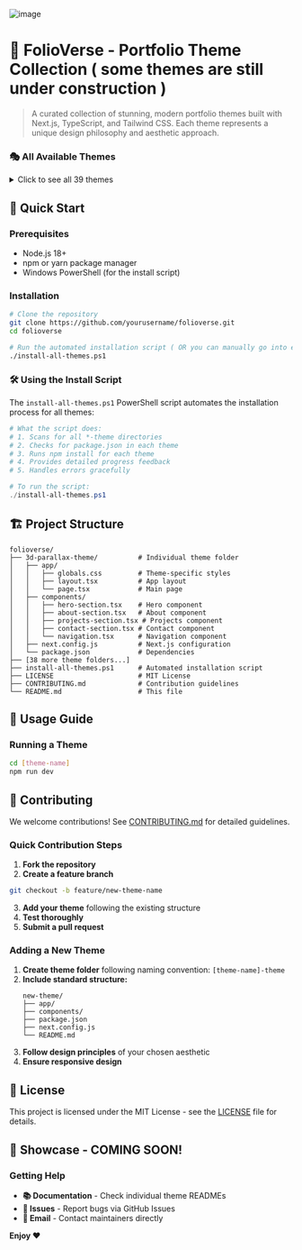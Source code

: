 ![image](https://github.com/user-attachments/assets/8ffbbf59-e077-4e57-b015-0ff9f936a289)


# 🌟 FolioVerse - Portfolio Theme Collection ( some themes are still under construction ) 

> A curated collection of stunning, modern portfolio themes built with Next.js, TypeScript, and Tailwind CSS. Each theme represents a unique design philosophy and aesthetic approach.

### 🎭 All Available Themes

<details>
<summary>Click to see all 39 themes</summary>

1. **3d-parallax-theme** - Immersive 3D parallax scrolling effects
2. **bento-grid-theme** - Modern grid-based layout inspired by Bento boxes
3. **brutalist-theme** - Raw, aggressive design with bold typography
4. **card-based-theme** - Clean card layouts with hover effects
5. **case-study-theme** - Perfect for showcasing detailed project case studies
6. **claymorphic-theme** - Soft, clay-like design elements
7. **code-editor-theme** - Developer-focused with syntax highlighting aesthetics
8. **corporate-pro-theme** - Professional business portfolio design
9. **creative-studio-theme** - Artistic and creative agency focused
10. **cypberpunk-theme** - Neon-lit futuristic design with glitch effects
11. **dark-academia-theme** - Scholarly, vintage-inspired dark aesthetic
12. **design-system-theme** - Showcases design system methodology
13. **file-explorer-theme** - OS-inspired file system navigation
14. **freelancer-services-theme** - Service-focused freelancer portfolio
15. **futuristic-dashboard-theme** - High-tech dashboard aesthetic
16. **gallery-wall-theme** - Art gallery inspired layout
17. **game-world-theme** - Gaming-inspired interactive design
18. **glassmorphism-theme** - Frosted glass effects and transparency
19. **gradient-overload-theme** - Vibrant gradient-heavy design
20. **liquid-ui-theme** - Fluid, organic animations and interactions
21. **magazine-theme** - Editorial magazine-style layout (UNDER CONSTRUCTION)
22. **minimalist-theme** - Clean, focused minimalist design (UNDER CONSTRUCTION)
23. **multiverse-tabs-theme** - Multi-dimensional tab navigation (UNDER CONSTRUCTION)
24. **nature-inspired-theme** - Organic, nature-themed design (UNDER CONSTRUCTION)
25. **neumorphic-theme** - Soft, tactile skeuomorphic design (UNDER CONSTRUCTION)
26. **open-source-hero-theme** - Celebrates open source contribution (UNDER CONSTRUCTION)
27. **operating-system-theme** - OS interface inspired design (UNDER CONSTRUCTION)
28. **personal-diary-theme** - Personal, intimate diary-style layout (UNDER CONSTRUCTION)
29. **product-showcase-theme** - Product-focused presentation (UNDER CONSTRUCTION)
30. **resume-first-theme** - Resume and CV focused design (UNDER CONSTRUCTION)
31. **sketchbook-theme** - Hand-drawn, sketchy aesthetic (UNDER CONSTRUCTION)
32. **space-travel-theme** - Cosmic, space exploration themed (UNDER CONSTRUCTION)
33. **startup-founder-theme** - Entrepreneur and startup focused (UNDER CONSTRUCTION)
34. **storybook-theme** - Narrative-driven storytelling layout (UNDER CONSTRUCTION)
35. **techie-dev-theme** - Technical developer portfolio (UNDER CONSTRUCTION)
36. **time-machine-theme** - Vintage, retro-futuristic design (UNDER CONSTRUCTION)
37. **tv-channel-theme** - Television broadcast inspired (UNDER CONSTRUCTION)
38. **vr-metaverse-theme** - Virtual reality and metaverse aesthetic (UNDER CONSTRUCTION)
39. **wireframe-theme** - Minimalist wireframe-style design (UNDER CONSTRUCTION)

</details>

## 🚀 Quick Start

### Prerequisites

- Node.js 18+
- npm or yarn package manager
- Windows PowerShell (for the install script)

### Installation

```bash
# Clone the repository
git clone https://github.com/yourusername/folioverse.git
cd folioverse

# Run the automated installation script ( OR you can manually go into each theme and run npm install)
./install-all-themes.ps1
```

### 🛠️ Using the Install Script

The `install-all-themes.ps1` PowerShell script automates the installation process for all themes:

```powershell
# What the script does:
# 1. Scans for all *-theme directories
# 2. Checks for package.json in each theme
# 3. Runs npm install for each theme
# 4. Provides detailed progress feedback
# 5. Handles errors gracefully

# To run the script:
./install-all-themes.ps1
```

## 🏗️ Project Structure

```
folioverse/
├── 3d-parallax-theme/          # Individual theme folder
│   ├── app/
│   │   ├── globals.css         # Theme-specific styles
│   │   ├── layout.tsx          # App layout
│   │   └── page.tsx            # Main page
│   ├── components/
│   │   ├── hero-section.tsx    # Hero component
│   │   ├── about-section.tsx   # About component
│   │   ├── projects-section.tsx # Projects component
│   │   ├── contact-section.tsx # Contact component
│   │   └── navigation.tsx      # Navigation component
│   ├── next.config.js          # Next.js configuration
│   └── package.json            # Dependencies
├── [38 more theme folders...]
├── install-all-themes.ps1      # Automated installation script
├── LICENSE                     # MIT License
├── CONTRIBUTING.md             # Contribution guidelines
└── README.md                   # This file
```

## 🎯 Usage Guide

### Running a Theme

```bash
cd [theme-name]
npm run dev
```

## 🤝 Contributing

We welcome contributions! See [CONTRIBUTING.md](CONTRIBUTING.md) for detailed guidelines.

### Quick Contribution Steps

1. **Fork the repository**
2. **Create a feature branch**

```bash
git checkout -b feature/new-theme-name
```

3. **Add your theme** following the existing structure
4. **Test thoroughly**
5. **Submit a pull request**

### Adding a New Theme

1. **Create theme folder** following naming convention: `[theme-name]-theme`
2. **Include standard structure:**
   ```
   new-theme/
   ├── app/
   ├── components/
   ├── package.json
   ├── next.config.js
   └── README.md
   ```
3. **Follow design principles** of your chosen aesthetic
4. **Ensure responsive design**

## 📄 License

This project is licensed under the MIT License - see the [LICENSE](LICENSE) file for details.

## 🌟 Showcase - COMING SOON!

### Getting Help

- **📚 Documentation** - Check individual theme READMEs
- **🐛 Issues** - Report bugs via GitHub Issues
- **📧 Email** - Contact maintainers directly

**Enjoy ❤️**

</div>
